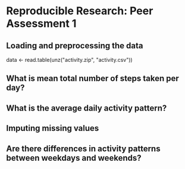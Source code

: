 # Reproducible Research: Peer Assessment 1


## Loading and preprocessing the data

data <- read.table(unz("activity.zip", "activity.csv"))


## What is mean total number of steps taken per day?



## What is the average daily activity pattern?



## Imputing missing values



## Are there differences in activity patterns between weekdays and weekends?
